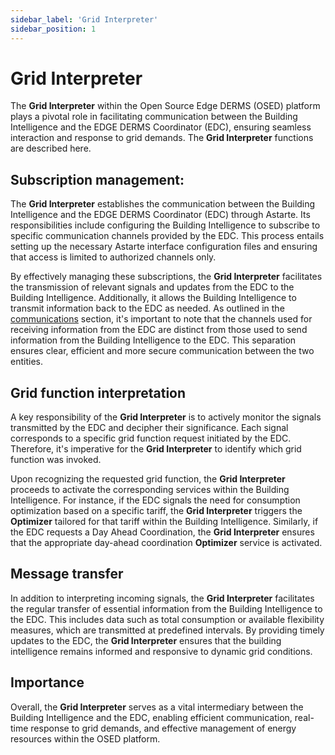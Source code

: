 ```yaml
---
sidebar_label: 'Grid Interpreter'
sidebar_position: 1
---
```


# Grid Interpreter

The **Grid Interpreter** within the Open Source Edge DERMS (OSED) platform plays a pivotal role in facilitating communication between the Building Intelligence and the EDGE DERMS Coordinator (EDC), ensuring seamless interaction and response to grid demands. The **Grid Interpreter** functions are described here.

## Subscription management:
The **Grid Interpreter** establishes the communication between the Building Intelligence and the EDGE DERMS Coordinator (EDC) through Astarte. Its responsibilities include configuring the Building Intelligence to subscribe to specific communication channels provided by the EDC. This process entails setting up the necessary Astarte interface configuration files and ensuring that access is limited to authorized channels only.

By effectively managing these subscriptions, the **Grid Interpreter** facilitates the transmission of relevant signals and updates from the EDC to the Building Intelligence. Additionally, it allows the Building Intelligence to transmit information back to the EDC as needed. As outlined in the [communications](../3.%20EDGE%20DERMS%20Coordinators/communications.md) section, it's important to note that the channels used for receiving information from the EDC are distinct from those used to send information from the Building Intelligence to the EDC. This separation ensures clear, efficient and more secure communication between the two entities.

## Grid function interpretation
A key responsibility of the **Grid Interpreter** is to actively monitor the signals transmitted by the EDC and decipher their significance. Each signal corresponds to a specific grid function request initiated by the EDC. Therefore, it's imperative for the **Grid Interpreter** to identify which grid function was invoked.

Upon recognizing the requested grid function, the **Grid Interpreter** proceeds to activate the corresponding services within the Building Intelligence. For instance, if the EDC signals the need for consumption optimization based on a specific tariff, the **Grid Interpreter** triggers the **Optimizer** tailored for that tariff within the Building Intelligence. Similarly, if the EDC requests a Day Ahead Coordination, the **Grid Interpreter** ensures that the appropriate day-ahead coordination **Optimizer** service is activated.

## Message transfer
In addition to interpreting incoming signals, the **Grid Interpreter** facilitates the regular transfer of essential information from the Building Intelligence to the EDC. This includes data such as total consumption or available flexibility measures, which are transmitted at predefined intervals. By providing timely updates to the EDC, the **Grid Interpreter** ensures that the building intelligence remains informed and responsive to dynamic grid conditions.


## Importance
Overall, the **Grid Interpreter** serves as a vital intermediary between the Building Intelligence and the EDC, enabling efficient communication, real-time response to grid demands, and effective management of energy resources within the OSED platform.






